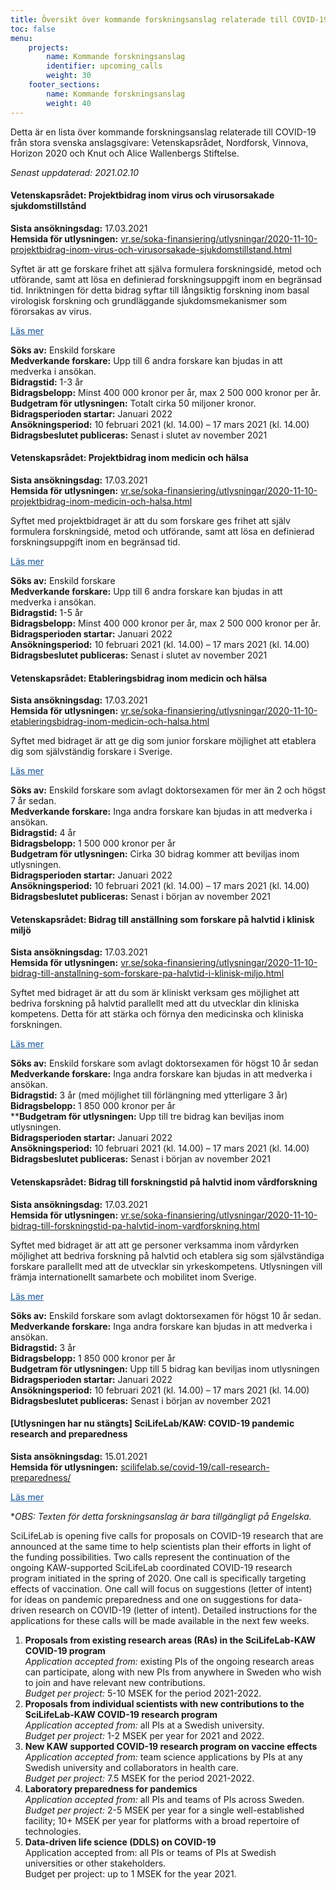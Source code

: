 ```yaml
---
title: Översikt över kommande forskningsanslag relaterade till COVID-19
toc: false
menu:
    projects:
        name: Kommande forskningsanslag
        identifier: upcoming_calls
        weight: 30
    footer_sections:
        name: Kommande forskningsanslag
        weight: 40
---
```


Detta är en lista över kommande forskningsanslag relaterade till COVID-19 från stora svenska anslagsgivare: Vetenskapsrådet, Nordforsk, Vinnova, Horizon 2020 och Knut och Alice Wallenbergs Stiftelse.

<i>Senast uppdaterad: 2021.02.10</i>

#### Vetenskapsrådet: Projektbidrag inom virus och virusorsakade sjukdomstillstånd
**Sista ansökningsdag:** 17.03.2021  
**Hemsida för utlysningen:** [vr.se/soka-finansiering/utlysningar/2020-11-10-projektbidrag-inom-virus-och-virusorsakade-sjukdomstillstand.html](https://www.vr.se/soka-finansiering/utlysningar/2020-11-10-projektbidrag-inom-virus-och-virusorsakade-sjukdomstillstand.html)

Syftet är att ge forskare frihet att själva formulera forskningsidé, metod och utförande, samt att lösa en definierad forskningsuppgift inom en begränsad tid. Inriktningen för detta bidrag syftar till långsiktig forskning inom basal virologisk forskning och grundläggande sjukdomsmekanismer som förorsakas av virus.

<a class="btn" data-toggle="collapse" href="#vrdetails" role="button" aria-expanded="false" aria-controls="vrdetails" style="color: rgba(46, 104, 165, 1); font-weight: 500">
  Läs mer <i class="fas fa-caret-down"></i></a>
<div class="collapse" id="vrdetails">
  <div class="card card-body">

**Söks av:** Enskild forskare  
**Medverkande forskare:** Upp till 6 andra forskare kan bjudas in att medverka i ansökan.  
**Bidragstid:** 1-3 år  
**Bidragsbelopp:** Minst 400 000 kronor per år, max 2 500 000 kronor per år.  
**Budgetram för utlysningen:** Totalt cirka 50 miljoner kronor.  
**Bidragsperioden startar:** Januari 2022  
**Ansökningsperiod:** 10 februari 2021 (kl. 14.00) – 17 mars 2021 (kl. 14.00)  
**Bidragsbeslutet publiceras:** Senast i slutet av november 2021  

</div>
</div>

#### Vetenskapsrådet: Projektbidrag inom medicin och hälsa
**Sista ansökningsdag:** 17.03.2021  
**Hemsida för utlysningen:** [vr.se/soka-finansiering/utlysningar/2020-11-10-projektbidrag-inom-medicin-och-halsa.html](https://www.vr.se/soka-finansiering/utlysningar/2020-11-10-projektbidrag-inom-medicin-och-halsa.html)

Syftet med projektbidraget är att du som forskare ges frihet att själv formulera forskningsidé, metod och utförande, samt att lösa en definierad forskningsuppgift inom en begränsad tid.

<a class="btn" data-toggle="collapse" href="#vrdetails_1" role="button" aria-expanded="false" aria-controls="vrdetails" style="color: rgba(46, 104, 165, 1); font-weight: 500">
  Läs mer <i class="fas fa-caret-down"></i></a>
<div class="collapse" id="vrdetails_1">
  <div class="card card-body">

**Söks av:** Enskild forskare  
**Medverkande forskare:** Upp till 6 andra forskare kan bjudas in att medverka i ansökan.  
**Bidragstid:** 1-5 år  
**Bidragsbelopp:** Minst 400 000 kronor per år, max 2 500 000 kronor per år.  
**Bidragsperioden startar:** Januari 2022  
**Ansökningsperiod:** 10 februari 2021 (kl. 14.00) – 17 mars 2021 (kl. 14.00)  
**Bidragsbeslutet publiceras:** Senast i slutet av november 2021  

</div>
</div>

#### Vetenskapsrådet: Etableringsbidrag inom medicin och hälsa
**Sista ansökningsdag:** 17.03.2021  
**Hemsida för utlysningen:** [vr.se/soka-finansiering/utlysningar/2020-11-10-etableringsbidrag-inom-medicin-och-halsa.html](https://www.vr.se/soka-finansiering/utlysningar/2020-11-10-etableringsbidrag-inom-medicin-och-halsa.html)

Syftet med bidraget är att ge dig som junior forskare möjlighet att etablera dig som självständig forskare i Sverige.

<a class="btn" data-toggle="collapse" href="#vrdetails_2" role="button" aria-expanded="false" aria-controls="vrdetails" style="color: rgba(46, 104, 165, 1); font-weight: 500">
  Läs mer <i class="fas fa-caret-down"></i></a>
<div class="collapse" id="vrdetails_2">
  <div class="card card-body">

**Söks av:** Enskild forskare som avlagt doktorsexamen för mer än 2 och högst 7 år sedan.  
**Medverkande forskare:** Inga andra forskare kan bjudas in att medverka i ansökan.  
**Bidragstid:** 4 år  
**Bidragsbelopp:** 1 500 000 kronor per år  
**Budgetram för utlysningen:** Cirka 30 bidrag kommer att beviljas inom utlysningen.  
**Bidragsperioden startar:** Januari 2022  
**Ansökningsperiod:** 10 februari 2021 (kl. 14.00) – 17 mars 2021 (kl. 14.00)  
**Bidragsbeslutet publiceras:** Senast i början av november 2021  

</div>
</div>

#### Vetenskapsrådet: Bidrag till anställning som forskare på halvtid i klinisk miljö
**Sista ansökningsdag:** 17.03.2021  
**Hemsida för utlysningen:** [vr.se/soka-finansiering/utlysningar/2020-11-10-bidrag-till-anstallning-som-forskare-pa-halvtid-i-klinisk-miljo.html](https://www.vr.se/soka-finansiering/utlysningar/2020-11-10-bidrag-till-anstallning-som-forskare-pa-halvtid-i-klinisk-miljo.html)

Syftet med bidraget är att du som är kliniskt verksam ges möjlighet att bedriva forskning på halvtid parallellt med att du utvecklar din kliniska kompetens. Detta för att stärka och förnya den medicinska och kliniska forskningen.

<a class="btn" data-toggle="collapse" href="#vrdetails_3" role="button" aria-expanded="false" aria-controls="vrdetails" style="color: rgba(46, 104, 165, 1); font-weight: 500">
  Läs mer <i class="fas fa-caret-down"></i></a>
<div class="collapse" id="vrdetails_3">
  <div class="card card-body">

**Söks av:** Enskild forskare som avlagt doktorsexamen för högst 10 år sedan  
**Medverkande forskare:** Inga andra forskare kan bjudas in att medverka i ansökan.  
**Bidragstid:** 3 år (med möjlighet till förlängning med ytterligare 3 år)  
**Bidragsbelopp:** 1 850 000 kronor per år  
****Budgetram för utlysningen:** Upp till tre bidrag kan beviljas inom utlysningen.  
**Bidragsperioden startar:** Januari 2022  
**Ansökningsperiod:** 10 februari 2021 (kl. 14.00) – 17 mars 2021 (kl. 14.00)  
**Bidragsbeslutet publiceras:** Senast i början av november 2021  

</div>
</div>

#### Vetenskapsrådet: Bidrag till forskningstid på halvtid inom vårdforskning
**Sista ansökningsdag:** 17.03.2021  
**Hemsida för utlysningen:** [vr.se/soka-finansiering/utlysningar/2020-11-10-bidrag-till-forskningstid-pa-halvtid-inom-vardforskning.html](https://www.vr.se/soka-finansiering/utlysningar/2020-11-10-bidrag-till-forskningstid-pa-halvtid-inom-vardforskning.html)

Syftet med bidraget är att att ge personer verksamma inom vårdyrken möjlighet att bedriva forskning på halvtid och etablera sig som självständiga forskare parallellt med att de utvecklar sin yrkeskompetens. Utlysningen vill främja internationellt samarbete och mobilitet inom Sverige.

<a class="btn" data-toggle="collapse" href="#vrdetails_4" role="button" aria-expanded="false" aria-controls="vrdetails" style="color: rgba(46, 104, 165, 1); font-weight: 500">
  Läs mer <i class="fas fa-caret-down"></i></a>
<div class="collapse" id="vrdetails_4">
  <div class="card card-body">

**Söks av:** Enskild forskare som avlagt doktorsexamen för högst 10 år sedan.  
**Medverkande forskare:** Inga andra forskare kan bjudas in att medverka i ansökan.  
**Bidragstid:** 3 år  
**Bidragsbelopp:** 1 850 000 kronor per år  
**Budgetram för utlysningen:** Upp till 5 bidrag kan beviljas inom utlysningen  
**Bidragsperioden startar:** Januari 2022  
**Ansökningsperiod:** 10 februari 2021 (kl. 14.00) – 17 mars 2021 (kl. 14.00)  
**Bidragsbeslutet publiceras:** Senast i början av november 2021  

</div>
</div>

#### [Utlysningen har nu stängts] SciLifeLab/KAW: COVID-19 pandemic research and preparedness
**Sista ansökningsdag:** 15.01.2021  
**Hemsida för utlysningen:** [scilifelab.se/covid-19/call-research-preparedness/](https://www.scilifelab.se/covid-19/call-research-preparedness/)

  <a class="btn " data-toggle="collapse" href="#sllkawdetails" role="button" aria-expanded="false" aria-controls="sllkawdetails" style="color: rgba(46, 104, 165, 1); font-weight: 500">
    Läs mer <i class="fas fa-caret-down"></i></a>
  <div class="collapse" id="sllkawdetails">
    <div class="card card-body">

**OBS: Texten för detta forskningsanslag är bara tillgängligt på Engelska.*

SciLifeLab is opening five calls for proposals on COVID-19 research that are announced at the same time to help scientists plan their efforts in light of the funding possibilities. Two calls represent the continuation of the ongoing KAW-supported SciLifeLab coordinated COVID-19 research program initiated in the spring of 2020. One call is specifically targeting effects of vaccination. One call will focus on suggestions (letter of intent) for ideas on pandemic preparedness and one on suggestions for data-driven research on COVID-19 (letter of intent). Detailed instructions for the applications for these calls will be made available in the next few weeks.

1. **Proposals from existing research areas (RAs) in the SciLifeLab-KAW COVID-19 program**  
*Application accepted from:* existing PIs of the ongoing research areas can participate, along with new PIs from anywhere in Sweden who wish to join and have relevant new contributions.  
*Budget per project:* 5-10 MSEK for the period 2021-2022.
2. **Proposals from individual scientists with new contributions to the SciLifeLab-KAW COVID-19 research program**  
*Application accepted from:* all PIs at a Swedish university.  
*Budget per project:* 1-2 MSEK per year for 2021 and 2022.
3. **New KAW supported COVID-19 research program on vaccine effects**  
*Application accepted from:* team science applications by PIs at any Swedish university and collaborators in health care.  
*Budget per project:* 7.5 MSEK for the period 2021-2022.
4. **Laboratory preparedness for pandemics**  
*Application accepted from:* all PIs and teams of PIs across Sweden.  
*Budget per project:* 2-5 MSEK per year for a single well-established facility; 10+ MSEK per year for platforms with a broad repertoire of technologies.
5. **Data-driven life science (DDLS) on COVID-19**  
Application accepted from: all PIs or teams of PIs at Swedish universities or other stakeholders.  
Budget per project: up to 1 MSEK for the year 2021.

</div>
</div>

